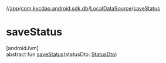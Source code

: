 //[app](../../../index.md)/[com.kycdao.android.sdk.db](../index.md)/[LocalDataSource](index.md)/[saveStatus](save-status.md)

# saveStatus

[androidJvm]\
abstract fun [saveStatus](save-status.md)(statusDto: [StatusDto](../../com.kycdao.android.sdk.dto/-status-dto/index.md))
